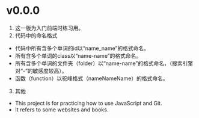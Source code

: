 ﻿# v0.0.0
1. 这一版为入门前端时练习用。
2. 代码中的命名格式
 + 代码中所有含多个单词的id以“name_name”的格式命名。
 + 所有含多个单词的class以“name-name”的格式命名。
 + 所有含多个单词的文件夹（folder）以“name-name”的格式命名，（搜索引擎对“-”的敏感度较高）。
 + 函数（function）以驼峰格式（nameNameName）的格式命名。
3. 其他
 + This project is for practicing how to use JavaScript and Git.
 + It refers to some websites and books.
